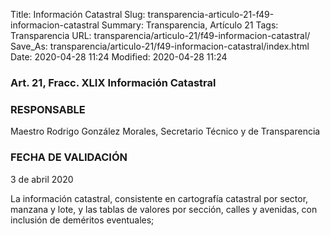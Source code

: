 Title: Información Catastral
Slug: transparencia-articulo-21-f49-informacion-catastral
Summary: Transparencia, Artículo 21
Tags: Transparencia
URL: transparencia/articulo-21/f49-informacion-catastral/
Save_As: transparencia/articulo-21/f49-informacion-catastral/index.html
Date: 2020-04-28 11:24
Modified: 2020-04-28 11:24


### Art. 21, Fracc. XLIX Información Catastral

### RESPONSABLE

Maestro Rodrigo González Morales, Secretario Técnico y de Transparencia

### FECHA DE VALIDACIÓN

3 de abril 2020

La información catastral, consistente en cartografía catastral por sector, manzana y lote, y las tablas de valores por sección, calles y avenidas, con inclusión de deméritos eventuales;


